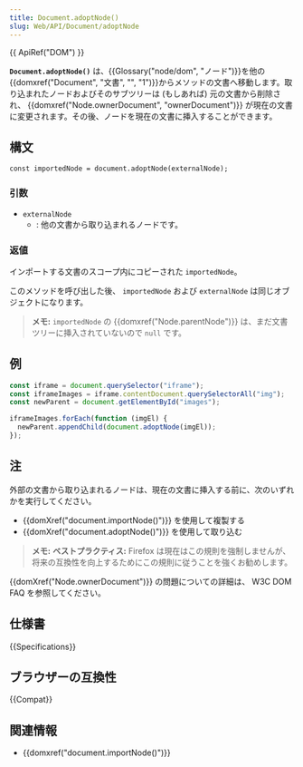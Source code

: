 ```yaml
---
title: Document.adoptNode()
slug: Web/API/Document/adoptNode
---
```


{{ ApiRef("DOM") }}

**`Document.adoptNode()`** は、{{Glossary("node/dom", "ノード")}}を他の{{domxref("Document", "文書", "", "1")}}からメソッドの文書へ移動します。取り込まれたノードおよびそのサブツリーは (もしあれば) 元の文書から削除され、 {{domxref("Node.ownerDocument", "ownerDocument")}} が現在の文書に変更されます。その後、ノードを現在の文書に挿入することができます。

## 構文

```
const importedNode = document.adoptNode(externalNode);
```

### 引数

- `externalNode`
  - : 他の文書から取り込まれるノードです。

### 返値

インポートする文書のスコープ内にコピーされた `importedNode`。

このメソッドを呼び出した後、 `importedNode` および `externalNode` は同じオブジェクトになります。

> **メモ:** `importedNode` の {{domxref("Node.parentNode")}} は、まだ文書ツリーに挿入されていないので `null` です。

## 例

```js
const iframe = document.querySelector("iframe");
const iframeImages = iframe.contentDocument.querySelectorAll("img");
const newParent = document.getElementById("images");

iframeImages.forEach(function (imgEl) {
  newParent.appendChild(document.adoptNode(imgEl));
});
```

## 注

外部の文書から取り込まれるノードは、現在の文書に挿入する前に、次のいずれかを実行してください。

- {{domXref("document.importNode()")}} を使用して複製する
- {{domXref("document.adoptNode()")}} を使用して取り込む

> **メモ:** **ベストプラクティス:** Firefox は現在はこの規則を強制しませんが、将来の互換性を向上するためにこの規則に従うことを強くお勧めします。

{{domXref("Node.ownerDocument")}} の問題についての詳細は、 W3C DOM FAQ を参照してください。

## 仕様書

{{Specifications}}

## ブラウザーの互換性

{{Compat}}

## 関連情報

- {{domxref("document.importNode()")}}
